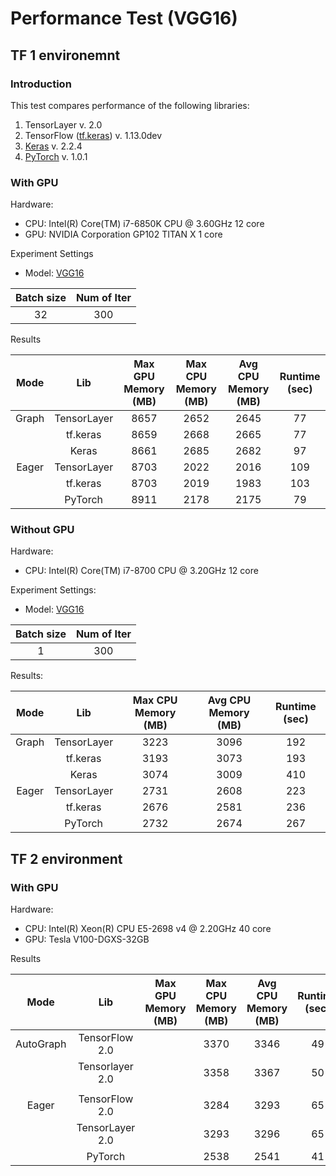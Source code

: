 # Performance Test (VGG16)



## TF 1 environemnt

### Introduction

This test compares performance of the following libraries:
1. TensorLayer v. 2.0
2. TensorFlow ([tf.keras](https://www.tensorflow.org/api_docs/python/tf/keras)) v. 1.13.0dev
3. [Keras](https://keras.io) v. 2.2.4
4. [PyTorch](https://pytorch.org) v. 1.0.1

### With GPU

Hardware: 
- CPU: Intel(R) Core(TM) i7-6850K CPU @ 3.60GHz 12 core
- GPU: NVIDIA Corporation GP102 TITAN X 1 core

Experiment Settings
- Model: [VGG16](http://www.robots.ox.ac.uk/~vgg/research/very_deep/)


| Batch size | Num of Iter |
| :--------: | :---------: |
| 32 | 300 |


Results

| Mode | Lib | Max GPU Memory (MB) | Max CPU Memory (MB) | Avg CPU Memory (MB) | Runtime (sec) |
| :----: | :----: | :---------:| :--------: | :------: |  :------: |
| Graph | TensorLayer | 8657 | 2652 | 2645 | 77 |
|       | tf.keras    | 8659 | 2668 | 2665 | 77 |
|       | Keras       | 8661 | 2685 | 2682 | 97 |
| Eager | TensorLayer | 8703 | 2022 | 2016 | 109 |
|       | tf.keras    | 8703 | 2019 | 1983 | 103 |
|       | PyTorch     | 8911 | 2178 | 2175 | 79  |



### Without GPU

Hardware: 

- CPU: Intel(R) Core(TM) i7-8700 CPU @ 3.20GHz 12 core

Experiment Settings:

- Model: [VGG16](http://www.robots.ox.ac.uk/~vgg/research/very_deep/)

| Batch size | Num of Iter |
| :--------: | :---------: |
|     1      |     300     |

Results:

| Mode  |     Lib     | Max CPU Memory (MB) | Avg CPU Memory (MB) | Runtime (sec) |
| :---: | :---------: | :-----------------: | :-----------------: | :-----------: |
| Graph | TensorLayer |        3223         |        3096         |      192      |
|       |  tf.keras   |        3193         |        3073         |      193      |
|       |    Keras    |        3074         |        3009         |      410      |
| Eager | TensorLayer |        2731         |        2608         |      223      |
|       |  tf.keras   |        2676         |        2581         |      236      |
|       |   PyTorch   |        2732         |        2674         |      267      |



## TF 2 environment

### With GPU

Hardware: 

- CPU: Intel(R) Xeon(R) CPU E5-2698 v4 @ 2.20GHz  40 core
- GPU: Tesla V100-DGXS-32GB

Results

|   Mode    |       Lib       | Max GPU Memory (MB) | Max CPU Memory (MB) | Avg CPU Memory (MB) | Runtime (sec) |
| :-------: | :-------------: | :-----------------: | :-----------------: | :-----------------: | :-----------: |
| AutoGraph | TensorFlow 2.0  |                     |        3370         |        3346         |      49       |
|           | Tensorlayer 2.0 |                     |        3358         |        3367         |      50       |
|           |                 |                     |                     |                     |               |
|   Eager   | TensorFlow 2.0  |                     |        3284         |        3293         |      65       |
|           | TensorLayer 2.0 |                     |        3293         |        3296         |      65       |
|           |     PyTorch     |                     |        2538         |        2541         |      41       |

